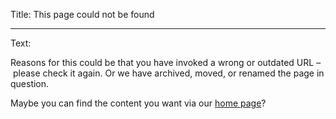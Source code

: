 Title: This page could not be found

-----

Text:

Reasons for this could be that you have invoked a wrong or outdated URL&nbsp;–&nbsp;please check it again. Or we have archived, moved, or renamed the page in question.

Maybe you can find the content you want via our [home page](/)?
